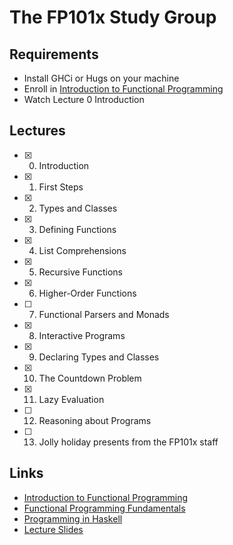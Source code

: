 # The FP101x Study Group

## Requirements

 - Install GHCi or Hugs on your machine
 - Enroll in [Introduction to Functional Programming](https://learning.edx.org/course/course-v1:DelftX+FP101x+3T2015/home)
 - Watch Lecture 0 Introduction

## Lectures

 - [x]  0. Introduction
 - [x]  1. First Steps
 - [x]  2. Types and Classes
 - [x]  3. Defining Functions
 - [x]  4. List Comprehensions
 - [x]  5. Recursive Functions
 - [x]  6. Higher-Order Functions
 - [ ]  7. Functional Parsers and Monads
 - [x]  8. Interactive Programs
 - [x]  9. Declaring Types and Classes
 - [x] 10. The Countdown Problem
 - [x] 11. Lazy Evaluation
 - [ ] 12. Reasoning about Programs
 - [ ] 13. Jolly holiday presents from the FP101x staff

## Links

 - [Introduction to Functional Programming](https://learning.edx.org/course/course-v1:DelftX+FP101x+3T2015/home)
 - [Functional Programming Fundamentals](https://channel9.msdn.com/Series/C9-Lectures-Erik-Meijer-Functional-Programming-Fundamentals/Lecture-Series-Erik-Meijer-Functional-Programming-Fundamentals-Chapter-1)
 - [Programming in Haskell](https://www.cs.nott.ac.uk/~pszgmh/pih.html)
 - [Lecture Slides](http://www.cs.nott.ac.uk/~pszgmh/Slides.zip)

